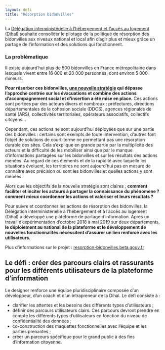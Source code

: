 ```yaml
---
layout: defi
title: "Résorption bidonvilles"
---
```


La [Délégation interministérielle à l’hébergement et l’accès au logement (Dihal)](https://www.gouvernement.fr/presentation-de-la-dihal) souhaite consolider le pilotage de la politique de résorption des bidonvilles aux niveaux national et local afin d’agir plus et mieux grâce un partage de l’information et des solutions qui fonctionnent.

### La problématique

Il existe aujourd’hui plus de 500 bidonvilles en France métropolitaine dans lesquels vivent entre 16 000 et 20 000 personnes, dont environ 5 000 mineurs. 

**Pour résorber ces bidonvilles, [une nouvelle stratégie](https://www.gouvernement.fr/sites/default/files/contenu/piece-jointe/2018/06/circulaire_du_25_janvier_2018.pdf) qui dépasse l’approche centrée sur les évacuations et combine des actions d’accompagnement social et d’insertion a été mise en place.**
Ces actions sont portées par des acteurs divers et nombreux : préfectures, directions départementales de la cohésion sociale (DDCS), agences régionales de santé (ARS), collectivités territoriales, opérateurs associatifs, collectifs citoyens…

Cependant, ces actions ne sont aujourd’hui déployées que sur une partie des bidonvilles : certains sont exempts de toute intervention, d’autres font l’objet de solutions de court-terme ne permettant pas une résorption durable des sites. Cela s’explique en grande partie par la multiplicité des acteurs et la difficulté de les mobiliser ainsi que par le manque d’informations partagées sur les bidonvilles et sur les résultats des actions menées. Au regard de ces éléments et de la rapidité avec laquelle les situations évoluent, les territoires ne sont aujourd’hui pas en mesure de connaître avec précision où sont les bidonvilles et quelles actions y sont menées. 

Alors que les objectifs de la nouvelle stratégie sont claires ; **comment faciliter et inciter les acteurs à partager la connaissance du phénomène ? comment mieux coordonner les actions et valoriser et leurs résultats ?**

Pour suivre et coordonner les actions de résorption des bidonvilles, la Délégation interministérielle à l’hébergement et à l’accès au logement (Dihal) a développé une plateforme de partage d’information. Après un travail d’expérimentation d’octobre 2018 à mai 2019 sur deux départements, **le déploiement au national de la plateforme et le développement de nouvelles fonctionnalités nécessitent d’assurer un lien renforcé avec les utilisateurs.**

Plus d’informations sur le projet : [resorption-bidonvilles.beta.gouv.fr](https://resorption-bidonvilles.beta.gouv.fr/#/landing)

## Le défi : créer des parcours clairs et rassurants pour les différents utilisateurs de la plateforme d’information

Le designer renforce une équipe pluridisciplinaire composée d’un développeur, d’un coach et d’un intrapreneur de la Dihal.
Le défi consiste à :
* clarifier les attentes et les besoins des différents types d’utilisateurs ;
* définir des parcours utilisateurs clairs. Ces parcours devront prendre en compte les différents types d’utilisateurs en fonction du niveau de confidentialité des données ;
* co-construction des maquettes fonctionnelles avec l’équipe et les parties prenantes ;
* créer un parcours spécifique pour le grand public à des fins d’information citoyenne.
